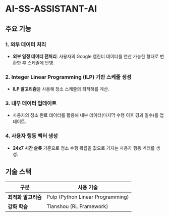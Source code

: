 # AI-SS-ASSISTANT-AI
## 주요 기능

### 1. 외부 데이터 처리
- **외부 일정 데이터 전처리**: 사용자의 Google 캘린더 데이터를 연산 가능한 형태로 변환한 후 스케줄에 반영.

### 2. Integer Linear Programming (ILP) 기반 스케줄 생성
- **ILP 알고리즘**을 사용해 청소 스케줄의 최적해를 계산.

### 3. 내부 데이터 업데이트
- 사용자의 청소 완료 데이터를 활용해 내부 데이터(마지막 수행 이후 경과 일수)를 업데이트.

### 4. 사용자 행동 벡터 생성
- **24x7 시간 슬롯** 기준으로 청소 수행 확률을 값으로 가지는 사용자 행동 벡터를 생성.

## 기술 스택
| 구분         | 사용 기술                |
|--------------|--------------------------|
| **최적화 알고리즘** | Pulp (Python Linear Programming) |
| **강화 학습**  | Tianshou (RL Framework) |
